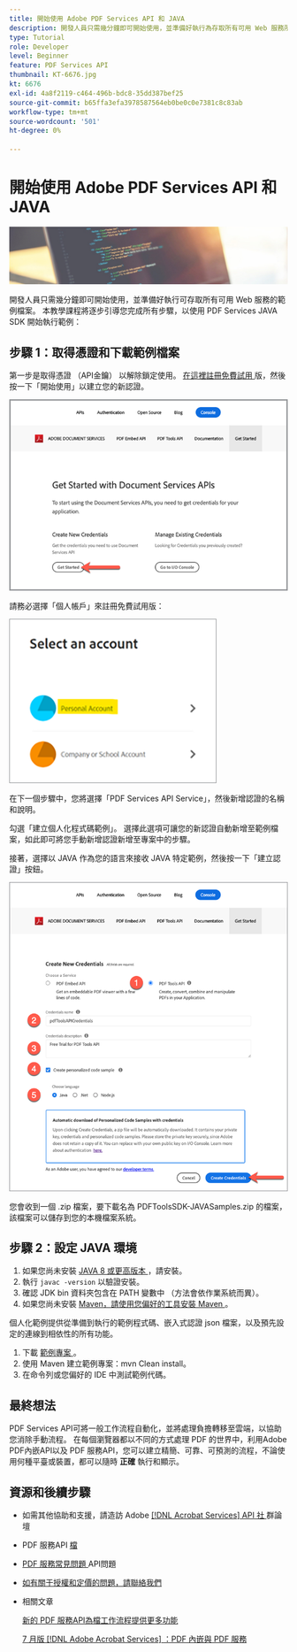 ```yaml
---
title: 開始使用 Adobe PDF Services API 和 JAVA
description: 開發人員只需幾分鐘即可開始使用，並準備好執行為存取所有可用 Web 服務所提供的範例檔案
type: Tutorial
role: Developer
level: Beginner
feature: PDF Services API
thumbnail: KT-6676.jpg
kt: 6676
exl-id: 4a8f2119-c464-496b-bdc8-35dd387bef25
source-git-commit: b65ffa3efa3978587564eb0be0c0e7381c8c83ab
workflow-type: tm+mt
source-wordcount: '501'
ht-degree: 0%

---
```


# 開始使用 Adobe PDF Services API 和 JAVA

![製作 PDF 主圖影像](assets/GettingStartedJava_hero.jpg)

開發人員只需幾分鐘即可開始使用，並準備好執行可存取所有可用 Web 服務的範例檔案。 本教學課程將逐步引導您完成所有步驟，以使用 PDF Services JAVA SDK 開始執行範例：

## 步驟 1：取得憑證和下載範例檔案

第一步是取得憑證 （API金鑰） 以解除鎖定使用。 [在這裡註冊免費試用 ](https://www.adobe.io/apis/documentcloud/dcsdk/gettingstarted.html) 版，然後按一下「開始使用」以建立您的新認證。

![步驟 1](assets/GettingStartedJava_step1.png)

請務必選擇「個人帳戶」來註冊免費試用版：

![個人](assets/GettingStartedJava_personal.png)

在下一個步驟中，您將選擇「PDF Services API Service」，然後新增認證的名稱和說明。

勾選「建立個人化程式碼範例」。 選擇此選項可讓您的新認證自動新增至範例檔案，如此即可將您手動新增認證新增至專案中的步驟。

接著，選擇以 JAVA 作為您的語言來接收 JAVA 特定範例，然後按一下「建立認證」按鈕。

![憑據](assets/GettingStartedJava_credentials.png)

您會收到一個 .zip 檔案，要下載名為 PDFToolsSDK-JAVASamples.zip 的檔案，該檔案可以儲存到您的本機檔案系統。

## 步驟 2：設定 JAVA 環境

1. 如果您尚未安裝 [ JAVA 8 或更高版本 ](https://www.oracle.com/java/technologies/javase-downloads.html) ，請安裝。
1. 執行 `javac -version` 以驗證安裝。
1. 確認 JDK bin 資料夾包含在 PATH 變數中 （方法會依作業系統而異）。
1. 如果您尚未安裝 [ Maven，請使用您偏好的工具安裝 Maven ](https://maven.apache.org/install.html) 。

個人化範例提供從準備到執行的範例程式碼、嵌入式認證 json 檔案，以及預先設定的連線到相依性的所有功能。

1. 下載 [ 範例專案 ](https://github.com/adobe/pdftools-java-sdk-samples) 。
1. 使用 Maven 建立範例專案：mvn Clean install。
1. 在命令列或您偏好的 IDE 中測試範例代碼。

## 最終想法

PDF Services API可將一般工作流程自動化，並將處理負擔轉移至雲端，以協助您消除手動流程。 在每個瀏覽器都以不同的方式處理 PDF 的世界中，利用Adobe PDF內嵌API以及 PDF 服務API，您可以建立精簡、可靠、可預測的流程，不論使用何種平臺或裝置，都可以隨時 **正確** 執行和顯示。

## 資源和後續步驟

* 如需其他協助和支援，請造訪 Adobe [[!DNL Acrobat Services]  API 社 ](https://community.adobe.com/t5/document-cloud-sdk/bd-p/Document-Cloud-SDK?page=1&amp;sort=latest_replies&amp;filter=all) 群論壇

* PDF 服務API [ 檔](https://www.adobe.com/go/pdftoolsapi_doc)

* [PDF 服務常見問題 ](https://community.adobe.com/t5/document-cloud-sdk/faq-for-document-services-pdf-tools-api/m-p/10726197) API問題

* [如有關于授權和定價的問題，請聯絡我們 ](https://www.adobe.com/go/pdftoolsapi_requestform)

* 相關文章

  [新的 PDF 服務API為檔工作流程提供更多功能](https://community.adobe.com/t5/document-services-apis/new-pdf-tools-api-brings-more-capabilities-for-document-services/m-p/11294170)

  [7 月版  [!DNL Adobe Acrobat Services] ：PDF 內嵌與 PDF 服務](https://medium.com/adobetech/july-release-of-adobe-document-services-pdf-embed-and-pdf-tools-17211bf7776d)
